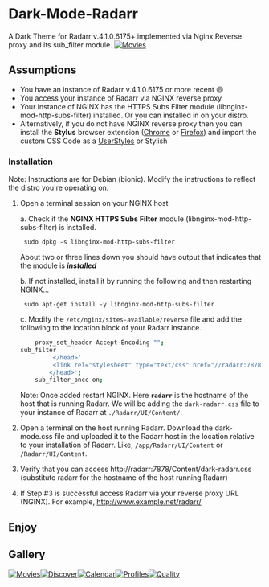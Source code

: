 # Dark-Mode-Radarr
A Dark Theme for Radarr v.4.1.0.6175+ implemented via Nginx Reverse proxy and its sub_filter module.
[![Movies](https://i.ibb.co/tH6NGNn/2022-04-19-7-53-13.jpg "Movies")](http://https://i.ibb.co/tH6NGNn/2022-04-19-7-53-13.jpg "Movies")

## Assumptions
- You have an instance of Radarr v.4.1.0.6175 or more recent :smile:
- You access your instance of Radarr via NGINX reverse proxy
- Your instance of NGINX has the HTTPS Subs Filter module (libnginx-mod-http-subs-filter) installed. Or you can installed in on your distro.
- Alternatively, if you do not have NGINX reverse proxy then you can install the **Stylus** browser extension ([Chrome](http://https://chrome.google.com/webstore/detail/stylus/clngdbkpkpeebahjckkjfobafhncgmne?hl=en "Chrome") or [Firefox](https://addons.mozilla.org/en-US/firefox/addon/styl-us/ "Firefox")) and import the custom CSS Code as a [UserStyles](https://userstyles.world/ "UserStyles") or Stylish

### Installation
Note: Instructions are for Debian (bionic). Modify the instructions to reflect the distro you're operating on.

1. Open a terminal session on your NGINX host

	a. Check if the **NGINX HTTPS Subs Filter** module (libnginx-mod-http-subs-filter) is installed. 
    
    	sudo dpkg -s libnginx-mod-http-subs-filter
        
	About two or three lines down you should have output that indicates that the module is ***installed***

	b.  If not installed, install it by running the following and then restarting NGINX...
    
    	sudo apt-get install -y libnginx-mod-http-subs-filter

	c. Modify the `/etc/nginx/sites-available/reverse` file and add the following to the location block of your Radarr instance.
	```bash
    	proxy_set_header Accept-Encoding "";
	sub_filter
     		'</head>'
     		'<link rel="stylesheet" type="text/css" href="//radarr:7878/Content/dark-radarr.css">
     		</head>';
    	sub_filter_once on;
	```
	Note: Once added restart NGINX. Here **`radarr`** is the hostname of the host that is running Radarr. We will be adding the `dark-radarr.css` file to your instance of Radarr at `./Radarr/UI/Content/`. 

2. Open a terminal on the host running Radarr. Download the dark-mode.css file and uploaded it to the Radarr host in the location relative to your installation of Radarr. Like, `/app/Radarr/UI/Content` or `/Radarr/UI/Content`.

3. Verify that you can access http://radarr:7878/Content/dark-radarr.css 
(substitute radarr for the hostname of the host running Radarr)

4. If Step #3 is successful access Radarr via your reverse proxy URL (NGINX). For example, http://www.example.net/radarr/

## Enjoy

## Gallery
[![Movies](https://i.ibb.co/tH6NGNn/2022-04-19-7-53-13.jpg "Movies")](http://https://i.ibb.co/tH6NGNn/2022-04-19-7-53-13.jpg "Movies")[![Discover](https://i.ibb.co/fMM0jD9/2022-04-19-9-42-22.jpg "Discover")](http://https://i.ibb.co/fMM0jD9/2022-04-19-9-42-22.jpg "Discover")[![Calendar](https://i.ibb.co/VSJ67cr/2022-04-19-7-54-27.jpg "Calendar")](http://https://i.ibb.co/VSJ67cr/2022-04-19-7-54-27.jpg "Calendar")[![Profiles](https://i.ibb.co/bQzrBJv/2022-04-19-7-53-01.jpg "Profiles")](http://https://i.ibb.co/bQzrBJv/2022-04-19-7-53-01.jpg "Profiles")[![Quality](https://i.ibb.co/fGjSk4p/2022-04-19-7-55-29.jpg "Quality")](http://https://i.ibb.co/fGjSk4p/2022-04-19-7-55-29.jpg "Quality")
